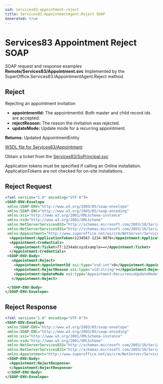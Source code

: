 ```yaml
---
uid: services83-appointment-reject
title: Services83.AppointmentAgent.Reject SOAP
Generated: true
---
```


# Services83 Appointment Reject SOAP

SOAP request and response examples **Remote/Services83/Appointment.svc**
Implemented by the <see cref="M:SuperOffice.Services83.IAppointmentAgent.Reject">SuperOffice.Services83.IAppointmentAgent.Reject</see> method.

## Reject

Rejecting an appointment invitation

* **appointmentId:** The appointmentId. Both master and child record ids are accepted.
* **rejectReason:** The reason the invitation was rejected.
* **updateMode:** Update mode for a recurring appointment.

**Returns:** Updated AppointmentEntity


[WSDL file for Services83/Appointment](../Services83-Appointment.md)

Obtain a ticket from the [Services83/SoPrincipal.svc](../SoPrincipal/SoPrincipal.md)

Application tokens must be specified if calling an Online installation. ApplicationTokens are not checked for on-site installations.

## Reject Request

```xml
<?xml version="1.0" encoding="UTF-8"?>
<SOAP-ENV:Envelope
 xmlns:SOAP-ENV="http://www.w3.org/2003/05/soap-envelope"
 xmlns:SOAP-ENC="http://www.w3.org/2003/05/soap-encoding"
 xmlns:xsi="http://www.w3.org/2001/XMLSchema-instance"
 xmlns:xsd="http://www.w3.org/2001/XMLSchema"
 xmlns:NetServerServices832="http://schemas.microsoft.com/2003/10/Serialization/Arrays"
 xmlns:NetServerServices831="http://schemas.microsoft.com/2003/10/Serialization/"
 xmlns:Appointment="http://www.superoffice.net/ws/crm/NetServer/Services83">
  <Appointment:ApplicationToken>1234567-1234-9876</Appointment:ApplicationToken>
  <Appointment:Credentials>
    <Appointment:Ticket>7T:1234abcxyzExample==</Appointment:Ticket>
  </Appointment:Credentials>
 <SOAP-ENV:Body>
   <Appointment:Reject>
    <Appointment:AppointmentId xsi:type="xsd:int">0</Appointment:AppointmentId>
    <Appointment:RejectReason xsi:type="xsd:string"></Appointment:RejectReason>
    <Appointment:UpdateMode xsi:type="Appointment:RecurrenceUpdateMode">Unknown</Appointment:UpdateMode>
   </Appointment:Reject>

 </SOAP-ENV:Body>
</SOAP-ENV:Envelope>

```


## Reject Response

```xml
<?xml version="1.0" encoding="UTF-8"?>
<SOAP-ENV:Envelope
 xmlns:SOAP-ENV="http://www.w3.org/2003/05/soap-envelope"
 xmlns:SOAP-ENC="http://www.w3.org/2003/05/soap-encoding"
 xmlns:xsi="http://www.w3.org/2001/XMLSchema-instance"
 xmlns:xsd="http://www.w3.org/2001/XMLSchema"
 xmlns:NetServerServices832="http://schemas.microsoft.com/2003/10/Serialization/Arrays"
 xmlns:NetServerServices831="http://schemas.microsoft.com/2003/10/Serialization/"
 xmlns:Appointment="http://www.superoffice.net/ws/crm/NetServer/Services83">
 <SOAP-ENV:Body>
  <Appointment:RejectResponse>
  </Appointment:RejectResponse>
 </SOAP-ENV:Body>
</SOAP-ENV:Envelope>

```

